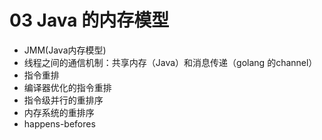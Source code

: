 # 03 Java 的内存模型

- JMM(Java内存模型)
- 线程之间的通信机制：共享内存（Java）和消息传递（golang 的channel）
- 指令重排
- 编译器优化的指令重排
- 指令级并行的重排序
- 内存系统的重排序
- happens-befores